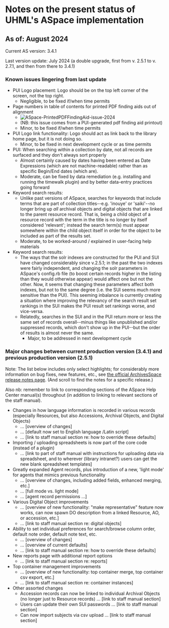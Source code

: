 # Notes on the present status of UHML's ASpace implementation

## As of: August 2024

Current AS version: 3.4.1

Last version update: July 2024 (a double upgrade, first from v. 2.5.1 to v. 2.7.1, and then from there to 3.4.1)

### Known issues lingering from last update

- PUI Logo placement: Logo should be on the top left corner of the screen, not the top right.
  - Negligible, to be fixed if/when time permits
- Page numbers in table of contents for printed PDF finding aids out of alignment
  - ![ASpace-PrintedPDFFindingAid-issue-2024](https://github.com/user-attachments/assets/7603dcba-7b89-4425-9be6-a5f64f4dcaee)
  - (NB: this issue comes from a PUI-generated pdf finding aid printout)
  - Minor, to be fixed if/when time permits
- PUI Logo link functionality: Logo should act as link back to the library home page, but it is not doing so.
  - Minor, to be fixed in next development cycle or as time permits
- PUI: When searching within a collection by date, not all records are surfaced and they don't always sort properly
  - Almost certainly caused by dates having been entered as Date Expressions (which are not machine-readable) rather than as specific Begin/End dates (which are). 
  - Moderate, can be fixed by data remediation (e.g. installing and running the timewalk plugin) and by better data-entry practices going forward   
- Keyword search results:
  - Unlike past versions of ASpace, searches for keywords that include terms that are part of collection titles--e.g. 'inouye' or 'saiki'--no longer bring up *all* archival objects and digital objects that are linked to the parent resource record. That is, being a child object of a resource record with the term in the title is no longer by itself considered 'relevant'; instead the search term(s) must appear somewhere within the child object itself in order for the object to be included as part of the results set.
  - Moderate, to be worked-around / explained in user-facing help materials
- Keyword search results:
  - The ways that the solr indexes are constructed for the PUI and SUI have changed considerably since v.2.5.1; in the past the two indexes were fairly independent, and changing the solr parameters in ASpace's config.rb file (to boost certain records higher in the listing than they would otherwise appear) would affect one but not the other.  Now, it seems that changing these parameters affect both indexes, but not to the same degree (i.e. the SUI seems much more sensitive than the PUI). This seeming inbalance is currently creating a situation where improving the relevancy of the search result set rankings in the SUI makes the PUI result set rankings worse, and vice-versa.
  - Relatedly, searches in the SUI and in the PUI return more or less the same set of records overall--minus things like unpublished and/or suppressed records, which don't show up in the PUI--but the order of results is almost never the same.
    - Major, to be addressed in next development cycle

### Major changes between current production version (3.4.1) and previous production version (2.5.1)

Note: The list below includes only select highlights; for considerably more information on bug fixes, new features, etc., see [the official ArchivesSpace release notes page](https://github.com/archivesspace/archivesspace/releases). (And scroll to find the notes for a specific release.)

Also nb: remember to link to corresponding sections of the ASpace Help Center manual(s) throughout (in addition to linking to relevant sections of the staff manual).

- Changes in how language information is recorded in various records (especially Resources, but also Accessions, Archival Objects, and Digital Objects)
  - ... [overview of changes]
  - ... [default now set to English language /Latin script]
  - ... [link to staff manual section re: how to override these defaults]
- Importing / uploading spreadsheets is now part of the core code (instead of a plugin)
  - ... [link to part of staff manual with instructions for uploading data via spreadsheet, and to wherever (library intranet?) users can get the new blank spreadsheet templates]
- Greatly expanded Agent records, plus introduction of a new, 'light mode' for agents that mimics previous functionality
  - ... [overview of changes, including added fields, enhanced merging, etc.]
  - ... [full mode vs. light mode]
  - ... [agent record permissions ...]
- Various Digital Object improvements
  - ... [overview of new functionality: "make representative" feature now works, can now spawn DO description from a linked Resource, AO, or accession, etc.]
  - ... [link to staff manual section re: digital objects]
- Ability to set individual preferences for search/browse column order, default note order, default note text, etc.
  - ... [overview of changes]
  - ... [overview of current defaults]
  - ... [link to staff manual section re: how to override these defaults]
- New reports page with additional report options
  - ... [link to staff manual section re: reports]
- Top container management improvements
  - ... [overview of new functionality: top container merge, top container csv export, etc.]
  - ... [link to staff manual section re: container instances]
- Other assorted changes
  - Accession records can now be linked to individual Archival Objects (no longer just to Resource records) ... [link to staff manual section]
  - Users can update their own SUI passwords ... [link to staff manual section]
  - Can now import subjects via csv upload ... [link to staff manual section]
